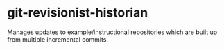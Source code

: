 # git-revisionist-historian
Manages updates to example/instructional repositories which are built up from multiple incremental commits.
